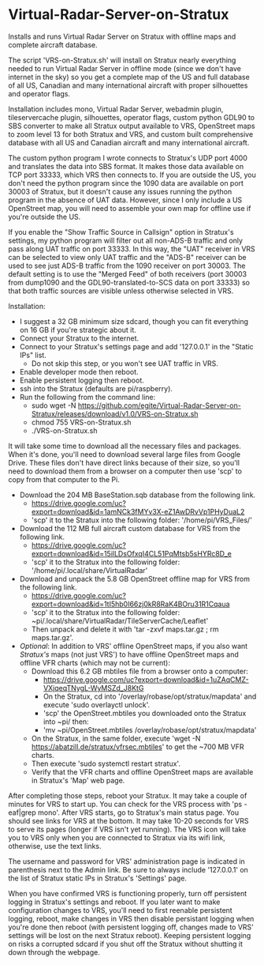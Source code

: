 # Virtual-Radar-Server-on-Stratux
Installs and runs Virtual Radar Server on Stratux with offline maps and complete aircraft database.

The script 'VRS-on-Stratux.sh' will install on Stratux nearly everything needed to run Virtual Radar Server in offline mode (since we don't have internet in the sky) so you get a complete map of the US and full database of all US, Canadian and many international aircraft with proper silhouettes and operator flags.  

Installation includes mono, Virtual Radar Server, webadmin plugin, tileservercache plugin, silhouettes, operator flags, custom python GDL90 to SBS converter to make all Stratux output available to VRS, OpenStreet maps to zoom level 13 for both Stratux and VRS, and custom built comprehensive database with all US and Canadian aircraft and many international aircraft.

The custom python program I wrote connects to Stratux's UDP port 4000 and translates the data into SBS format.  It makes those data available on TCP port 33333, which VRS then connects to.  If you are outside the US, you don't need the python program since the 1090 data are available on port 30003 of Stratux, but it doesn't cause any issues running the python program in the absence of UAT data.  However, since I only include a US OpenStreet map, you will need to assemble your own map for offline use if you're outside the US.

If you enable the "Show Traffic Source in Callsign" option in Stratux's settings, my python program will filter out all non-ADS-B traffic and only pass along UAT traffic on port 33333.  In this way, the "UAT" receiver in VRS can be selected to view only UAT traffic and the "ADS-B" receiver can be used to see just ADS-B traffic from the 1090 receiver on port 30003.  The default setting is to use the "Merged Feed" of both receivers (port 30003 from dump1090 and the GDL90-translated-to-SCS data on port 33333) so that both traffic sources are visible unless otherwise selected in VRS.

Installation:
- I suggest a 32 GB minimum size sdcard, though you can fit everything on 16 GB if you're strategic about it.
- Connect your Stratux to the internet.
- Connect to your Stratux's settings page and add '127.0.0.1' in the "Static IPs" list.
  - Do not skip this step, or you won't see UAT traffic in VRS.
- Enable developer mode then reboot.
- Enable persistent logging then reboot.
- ssh into the Stratux (defaults are pi/raspberry).
- Run the following from the command line:
  - sudo wget -N https://github.com/egite/Virtual-Radar-Server-on-Stratux/releases/download/v1.0/VRS-on-Stratux.sh
  - chmod 755 VRS-on-Stratux.sh
  - ./VRS-on-Stratux.sh
  
It will take some time to download all the necessary files and packages.  When it's done, you'll need to download several large files from Google Drive. These files don't have direct links because of their size, so you'll need to download them from a browser on a computer then use 'scp' to copy from that computer to the Pi.

- Download the 204 MB BaseStation.sqb database from the following link.
  - https://drive.google.com/uc?export=download&id=1amNCk3fMYv3X-eZ1AwDRvVp1PHyDuaL2
  - 'scp' it to the Stratux into the following folder:  '/home/pi/VRS_Files/'
- Download the 112 MB full aircraft custom database for VRS from the following link.
  - https://drive.google.com/uc?export=download&id=15ilLDsOfxqI4CL51PqMtsb5sHYRc8D_e
  - 'scp' it to the Stratux into the following folder:  '/home/pi/.local/share/VirtualRadar'
- Download and unpack the 5.8 GB OpenStreet offline map for VRS from the following link.
  - https://drive.google.com/uc?export=download&id=1tI5hb0I66zj0kR8RaK4BOru31R1Cqaua
  - 'scp' it to the Stratux into the following folder:  ~pi/.local/share/VirtualRadar/TileServerCache/Leaflet'
  - Then unpack and delete it with 'tar -zxvf maps.tar.gz ; rm maps.tar.gz'.
- <em>Optional</em>:  In addition to VRS' offline OpenStreet maps, if you also want <em>Stratux's</em> maps (not just VRS') to have offline OpenStreet maps and offline VFR charts (which may not be current):
  - Download this 6.2 GB mbtiles file from a browser onto a computer:
    - https://drive.google.com/uc?export=download&id=1uZAqCMZ-VXjqeqTNygL-WyMSZd_J8KtG
    - On the Stratux, cd into '/overlay/robase/opt/stratux/mapdata' and execute 'sudo overlayctl unlock'.
    - 'scp' the OpenStreet.mbtiles you downloaded onto the Stratux into ~pi/ then:
    - 'mv ~pi/OpenStreet.mbtiles /overlay/robase/opt/stratux/mapdata'
  - On the Stratux, in the same folder, execute 'wget -N https://abatzill.de/stratux/vfrsec.mbtiles' to get the ~700 MB VFR charts.
  - Then execute 'sudo systemctl restart stratux'.
  - Verify that the VFR charts and offline OpenStreet maps are available in Stratux's 'Map' web page.

After completing those steps, reboot your Stratux.  It may take a couple of minutes for VRS to start up.  You can check for the VRS process with 'ps -eaf|grep mono'.
After VRS starts, go to Stratux's main status page.  You should see links for VRS at the bottom.  It may take 10-20 seconds for VRS to serve its pages (longer if VRS isn't yet running).
The VRS icon will take you to VRS only when you are connected to Stratux via its wifi link, otherwise,
use the text links.

The username and password for VRS' administration page is indicated in parenthesis next to the Admin link.
Be sure to always include '127.0.0.1' on the list of Stratux static IPs in Stratux's 'Settings' page.

When you have confirmed VRS is functioning properly, turn off persistent logging in Stratux's settings and reboot.
If you later want to make configuration changes to VRS, you'll need to first reenable persistent logging, reboot, make changes in VRS then disable persistant logging when you're done then reboot (with persistent logging off, changes made to VRS' settings will be lost on the next Stratux reboot).  Keeping persistent logging on risks a corrupted sdcard if you shut off the Stratux without shutting it down through the webpage.

